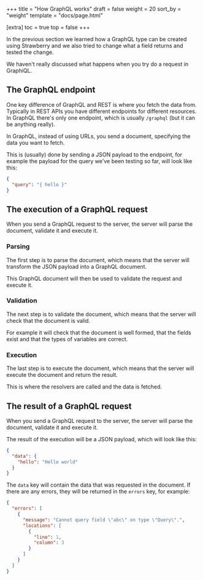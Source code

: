 +++
title = "How GraphQL works"
draft = false
weight = 20
sort_by = "weight"
template = "docs/page.html"

[extra]
toc = true
top = false
+++

In the previous section we learned how a GraphQL type can be created using
Strawberry and we also tried to change what a field returns and tested the
change.

We haven't really discussed what happens when you try do a request in GraphiQL.

## The GraphQL endpoint

One key difference of GraphQL and REST is where you fetch the data from.
Typically in REST APIs you have different endpoints for different resources. In
GraphQL there's only one endpoint, which is usually `/graphql` (but it can be
anything really).

In GraphQL, instead of using URLs, you send a document, specifying the data you
want to fetch.

This is (usually) done by sending a JSON payload to the endpoint, for example
the payload for the query we've been testing so far, will look like this:

```json
{
  "query": "{ hello }"
}
```

## The execution of a GraphQL request

When you send a GraphQL request to the server, the server will parse the
document, validate it and execute it.

### Parsing

The first step is to parse the document, which means that the server will
transform the JSON payload into a GraphQL document.

This GraphQL document will then be used to validate the request and execute it.

### Validation

The next step is to validate the document, which means that the server will
check that the document is valid.

For example it will check that the document is well formed, that the fields
exist and that the types of variables are correct.

### Execution

The last step is to execute the document, which means that the server will
execute the document and return the result.

This is where the resolvers are called and the data is fetched.

## The result of a GraphQL request

When you send a GraphQL request to the server, the server will parse the
document, validate it and execute it.

The result of the execution will be a JSON payload, which will look like this:

```json
{
  "data": {
    "hello": "Hello world"
  }
}
```

The `data` key will contain the data that was requested in the document. If
there are any errors, they will be returned in the `errors` key, for example:

```json
{
  "errors": [
    {
      "message": "Cannot query field \"abc\" on type \"Query\".",
      "locations": [
        {
          "line": 1,
          "column": 3
        }
      ]
    }
  ]
}
```
